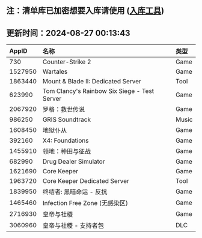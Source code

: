 ## 注：清单库已加密想要入库请使用 ([入库工具](https://github.com/BlankTMing/ManifestAutoUpdate/releases))

## 更新时间：2024-08-27 00:13:43
| AppID | 名称 | 类型  |
| :-------------------- | :----------------------------- | :----------- |
| 730 | Counter-Strike 2| Game |
| 1527950 | Wartales| Game |
| 1863440 | Mount & Blade II: Dedicated Server| Tool |
| 623990 | Tom Clancy's Rainbow Six Siege - Test Server| Game |
| 2067920 | 罗格：救世传说| Game |
| 986250 | GRIS Soundtrack| Music |
| 1608450 | 地狱仆从| Game |
| 392160 | X4: Foundations| Game |
| 1455910 | 领地：种田与征战| Game |
| 682990 | Drug Dealer Simulator| Game |
| 1621690 | Core Keeper| Game |
| 1963720 | Core Keeper Dedicated Server| Tool |
| 1839950 | 终结者: 黑暗命运 - 反抗| Game |
| 1465460 | Infection Free Zone (无感染区)| Game |
| 2716930 | 皇帝与社稷| Game |
| 3060960 | 皇帝与社稷 - 支持者包| DLC |
